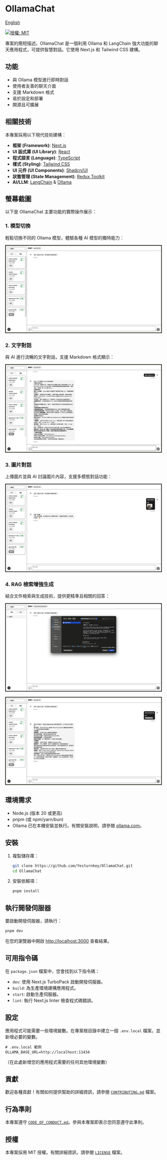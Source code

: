 # OllamaChat

[English](./README.md)

[![授權: MIT](https://img.shields.io/badge/License-MIT-yellow.svg)](https://opensource.org/licenses/MIT)

專案的簡短描述。OllamaChat 是一個利用 Ollama 和 LangChain 強大功能的聊天應用程式，可提供智慧對話。它使用 Next.js 和 Tailwind CSS 建構。

## 功能

- 與 Ollama 模型進行即時對話
- 使用者友善的聊天介面
- 支援 Markdown 格式
- 易於設定和部署
- 開源且可擴展

## 相關技術

本專案採用以下現代技術建構：

- **框架 (Framework)**: [Next.js](https://nextjs.org/)
- **UI 函式庫 (UI Library)**: [React](https://react.dev/)
- **程式語言 (Language)**: [TypeScript](https://www.typescriptlang.org/)
- **樣式 (Styling)**: [Tailwind CSS](https://tailwindcss.com/)
- **UI 元件 (UI Components)**: [Shadcn/UI](https://ui.shadcn.com/)
- **狀態管理 (State Management)**: [Redux Toolkit](https://redux-toolkit.js.org/)
- **AI/LLM**: [LangChain](https://www.langchain.com/) & [Ollama](https://ollama.com/)

## 螢幕截圖

以下是 OllamaChat 主要功能的實際操作展示：

### 1. 模型切換

輕鬆切換不同的 Ollama 模型，體驗各種 AI 模型的獨特能力：

![模型切換](./public/images/model-switching.png)

### 2. 文字對話

與 AI 進行流暢的文字對話，支援 Markdown 格式顯示：

![文字對話](./public/images/text-chat.png)

### 3. 圖片對話

上傳圖片並與 AI 討論圖片內容，支援多模態對話功能：

![圖片對話](./public/images/image-chat.png)

### 4. RAG 檢索增強生成

結合文件檢索與生成技術，提供更精準且相關的回答：

![RAG 功能](./public/images/rag-demo1.png)

![RAG 功能](./public/images/rag-demo2.png)

## 環境需求

- Node.js (版本 20 或更高)
- pnpm (或 npm/yarn/bun)
- Ollama 已在本機安裝並執行。有關安裝說明，請參閱 [ollama.com](https://ollama.com)。

## 安裝

1.  複製儲存庫：

    ```bash
    git clone https://github.com/Yesturnkey/OllamaChat.git
    cd OllamaChat
    ```

2.  安裝依賴項：

    ```bash
    pnpm install
    ```

## 執行開發伺服器

要啟動開發伺服器，請執行：

```bash
pnpm dev
```

在您的瀏覽器中開啟 [http://localhost:3000](http://localhost:3000) 查看結果。

## 可用指令碼

在 `package.json` 檔案中，您會找到以下指令碼：

- `dev`: 使用 Next.js TurboPack 啟動開發伺服器。
- `build`: 為生產環境建構應用程式。
- `start`: 啟動生產伺服器。
- `lint`: 執行 Next.js linter 檢查程式碼錯誤。

## 設定

應用程式可能需要一些環境變數。在專案根目錄中建立一個 `.env.local` 檔案，並新增必要的變數。

```
# .env.local 範例
OLLAMA_BASE_URL=http://localhost:11434
```

（在此處新增您的應用程式需要的任何其他環境變數）

## 貢獻

歡迎各種貢獻！有關如何提供幫助的詳細資訊，請參閱 [`CONTRIBUTING.md`](./CONTRIBUTING.md) 檔案。

## 行為準則

本專案遵守 [`CODE_OF_CONDUCT.md`](./CODE_OF_CONDUCT.md)。參與本專案即表示您同意遵守此準則。

## 授權

本專案採用 MIT 授權。有關詳細資訊，請參閱 [`LICENSE`](./LICENSE) 檔案。

